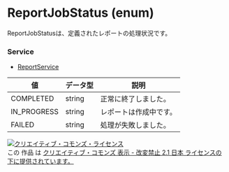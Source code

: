 # ReportJobStatus (enum)
ReportJobStatusは、定義されたレポートの処理状況です。
### Service
+ [ReportService](../services/ReportService.md)

| 値 | データ型 | 説明 | 
|---|---|---|
| COMPLETED| string| 正常に終了しました。 |
| IN_PROGRESS| string| レポートは作成中です。 |
| FAILED| string| 処理が失敗しました。 |
<a rel="license" href="http://creativecommons.org/licenses/by-nd/2.1/jp/"><img alt="クリエイティブ・コモンズ・ライセンス" style="border-width:0" src="https://i.creativecommons.org/l/by-nd/2.1/jp/88x31.png" /></a><br />この 作品 は <a rel="license" href="http://creativecommons.org/licenses/by-nd/2.1/jp/">クリエイティブ・コモンズ 表示 - 改変禁止 2.1 日本 ライセンスの下に提供されています。</a>
